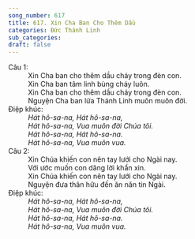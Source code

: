```yaml
---
song_number: 617
title: 617. Xin Cha Ban Cho Thêm Dầu
categories: Đức Thánh Linh
sub_categories: 
draft: false
---
```

<dl><dt>Câu 1:</dt><dd data-verse="1">Xin Cha ban cho thêm dầu cháy trong đèn con. <br/>Xin Cha ban tâm linh bùng cháy luôn. <br/>Xin Cha ban cho thêm dầu cháy trong đèn con. <br/>Nguyện Cha ban lửa Thánh Linh muôn muôn đời. </dd><dt>Điệp khúc:</dt><dd data-chorus="1"><em>Hát hô-sa-na, Hát hô-sa-na, <br/>Hát hô-sa-na, Vua muôn đời Chúa tôi. <br/>Hát hô-sa-na, Hát hô-sa-na. <br/>Hát hô-sa-na, Vua muôn vua. </em></dd><dt>Câu 2:</dt><dd data-verse="2">Xin Chúa khiến con nên tay lưới cho Ngài nay. <br/>Với ước muốn con dâng lời khẩn xin. <br/>Xin Chúa khiến con nên tay lưới cho Ngài nay. <br/>Nguyện đưa thân hữu đến ăn năn tin Ngài. </dd><dt>Điệp khúc:</dt><dd data-chorus="1"><em>Hát hô-sa-na, Hát hô-sa-na, <br/>Hát hô-sa-na, Vua muôn đời Chúa tôi. <br/>Hát hô-sa-na, Hát hô-sa-na. <br/>Hát hô-sa-na, Vua muôn vua. </em></dd></dl>